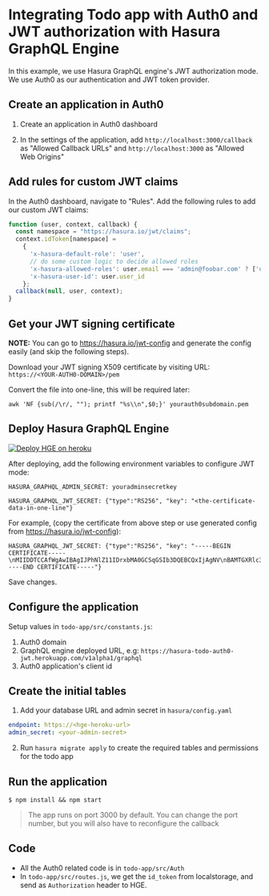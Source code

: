 # Integrating Todo app with Auth0 and JWT authorization with Hasura GraphQL Engine

In this example, we use Hasura GraphQL engine's JWT authorization mode. We use
Auth0 as our authentication and JWT token provider.

## Create an application in Auth0

1. Create an application in Auth0 dashboard

2. In the settings of the application, add `http://localhost:3000/callback` as
   "Allowed Callback URLs" and `http://localhost:3000` as "Allowed Web Origins"

## Add rules for custom JWT claims

In the Auth0 dashboard, navigate to "Rules". Add the following rules to add our custom JWT claims:

```javascript
function (user, context, callback) {
  const namespace = "https://hasura.io/jwt/claims";
  context.idToken[namespace] = 
    { 
      'x-hasura-default-role': 'user',
      // do some custom logic to decide allowed roles
      'x-hasura-allowed-roles': user.email === 'admin@foobar.com' ? ['user', 'admin'] : ['user'],
      'x-hasura-user-id': user.user_id
    };
  callback(null, user, context);
}
```

## Get your JWT signing certificate

**NOTE:** You can go to https://hasura.io/jwt-config and generate the config easily (and skip the following steps).

Download your JWT signing X509 certificate by visiting URL:
`https://<YOUR-AUTH0-DOMAIN>/pem`

Convert the file into one-line, this will be required later:

```shell
awk 'NF {sub(/\r/, ""); printf "%s\\n",$0;}' yourauth0subdomain.pem
```

## Deploy Hasura GraphQL Engine
[![Deploy HGE on heroku](https://www.herokucdn.com/deploy/button.svg)](https://heroku.com/deploy?template=https://github.com/hasura/graphql-engine-heroku)

After deploying, add the following environment variables to configure JWT mode:

```
HASURA_GRAPHQL_ADMIN_SECRET: youradminsecretkey
```

```
HASURA_GRAPHQL_JWT_SECRET: {"type":"RS256", "key": "<the-certificate-data-in-one-line"}
```

For example, (copy the certificate from above step or use generated config from https://hasura.io/jwt-config):

```
HASURA_GRAPHQL_JWT_SECRET: {"type":"RS256", "key": "-----BEGIN CERTIFICATE-----\nMIIDDTCCAfWgAwIBAgIJPhNlZ11IDrxbMA0GCSqGSIb3DQEBCQxIjAgNV\nBAMTGXRlc3QtaGdlLWp3dC5ldS5hdXRoMC5jb20wHhcNMTgwNzMwMTM1MjM1WhcN\nMzIwNDA3MTM1MjM1WjAkMSIwIAYDVQQDExl0ZXN0LWhnZS1qd3QuZXUuYXV0aDAu\nY29tMIIBIjANBgkqhkiG9w0BAQEFAAOCAQ8AMIIBCgKCAQEA13CivdSkNzRnOnR5iReDb+AgbL7BWjRiw3tRwjxRp5PYzvAGuj94y+R6LRh3QybYtsMFbSg5J7fNq6\nLd6yMpRMrUu8CBOnYY45D6b/2jlf+Vp8vEQuKvPMOOw8Ev6x7X3blcuXCELSwyL3\nAGHq9OpP2RV6V6CIE863IzzuYH5HDLzU35oMZqozgJVRJM0+6besH6TnSTNiA7xi\nBAqFaiQRNQRVi1CAUa0bLkN1XRp4AFy7d63VldO9sM+8QnCNHySdDr1XevVuq6DK\nLQyGexFFy4niALgHV0Q7QA+xP1c2G6rJomZmn4jl1avnlBpU87E58JMrRHOCj+5m\nXj22AQABo0IwQDAPBgNVHRMBAf8EBTADAQH/MB0GA1UdDgQWBBT6FvNkuUgu\YQ/i4lo5aOgwazAOBgNVHQ8BAf8EBAMCAoQwDQYJKoZIhvcNAQELBQADggEB\nADCLj+/L22pEKyqaIUlhHUJh7DAiDSLafy0fw56UCntzPhqiZVVRlhxeAKidkCLVIEbRLuxUoXiQSezPqMp//9xHegMp0f2VauVCFbg7EpUanYwvqFqjy9LWgH+SBz\n4uroLSYZ5g1EPsHtlArLRChA90caTX4e7Z7Xlu8vG2kHRJB5nC7ycdbMUvEWBMeI\ntn/pcb4mZ3/vlgj4UTEnCURe2UPmSJpxmPwXqBctvwdKHRMgFXhZxojWCi0z4ftf\nf8t8UJSIcbEblnkYe7wzRYy8tOXoMMHqGSisCdkWp/866029rJsKbwd8rVIyKNC5\nfrGYawv+0cxO6/Sir0meA=\n-----END CERTIFICATE-----"}
```

Save changes.

## Configure the application

Setup values in `todo-app/src/constants.js`:
1. Auth0 domain
2. GraphQL engine deployed URL, e.g: `https://hasura-todo-auth0-jwt.herokuapp.com/v1alpha1/graphql`
3. Auth0 application's client id

## Create the initial tables
1. Add your database URL and admin secret in `hasura/config.yaml`

```yaml
endpoint: https://<hge-heroku-url>
admin_secret: <your-admin-secret>
```

2. Run `hasura migrate apply` to create the required tables and permissions for the todo app

## Run the application

`$ npm install && npm start`

  > The app runs on port 3000 by default. You can change the port number, but you will also have to reconfigure the callback


## Code
- All the Auth0 related code is in `todo-app/src/Auth`
- In `todo-app/src/routes.js`, we get the `id_token` from localstorage, and send
  as `Authorization` header to HGE.
